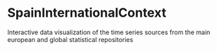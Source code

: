 # SpainInternationalContext
Interactive data visualization of the time series sources from the main european and global statistical repositories
